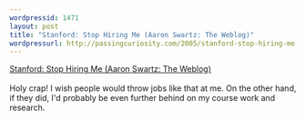 ```yaml
---
wordpressid: 1471
layout: post
title: "Stanford: Stop Hiring Me (Aaron Swartz: The Weblog)"
wordpressurl: http://passingcuriosity.com/2005/stanford-stop-hiring-me-aaron-swartz-the-weblog/
---
```

<a href="http://www.aaronsw.com/weblog/001649">Stanford: Stop Hiring Me (Aaron Swartz: The Weblog)</a><br /><br />Holy crap! I wish people would throw jobs like that at me. On the other hand, if they did, I'd probably be even further behind on my course work and research.
